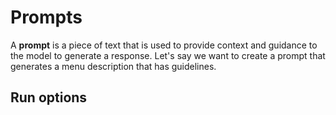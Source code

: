 # Prompts

A **prompt** is a piece of text that is used to provide context and guidance to the model to generate a response. Let's say we want to create a prompt that generates a menu description that has guidelines.

## Run options
